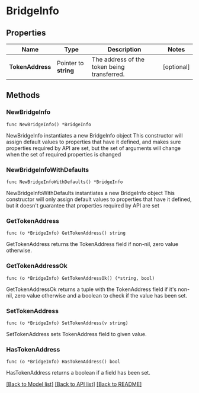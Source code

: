 # BridgeInfo

## Properties

Name | Type | Description | Notes
------------ | ------------- | ------------- | -------------
**TokenAddress** | Pointer to **string** | The address of the token being transferred. | [optional] 

## Methods

### NewBridgeInfo

`func NewBridgeInfo() *BridgeInfo`

NewBridgeInfo instantiates a new BridgeInfo object
This constructor will assign default values to properties that have it defined,
and makes sure properties required by API are set, but the set of arguments
will change when the set of required properties is changed

### NewBridgeInfoWithDefaults

`func NewBridgeInfoWithDefaults() *BridgeInfo`

NewBridgeInfoWithDefaults instantiates a new BridgeInfo object
This constructor will only assign default values to properties that have it defined,
but it doesn't guarantee that properties required by API are set

### GetTokenAddress

`func (o *BridgeInfo) GetTokenAddress() string`

GetTokenAddress returns the TokenAddress field if non-nil, zero value otherwise.

### GetTokenAddressOk

`func (o *BridgeInfo) GetTokenAddressOk() (*string, bool)`

GetTokenAddressOk returns a tuple with the TokenAddress field if it's non-nil, zero value otherwise
and a boolean to check if the value has been set.

### SetTokenAddress

`func (o *BridgeInfo) SetTokenAddress(v string)`

SetTokenAddress sets TokenAddress field to given value.

### HasTokenAddress

`func (o *BridgeInfo) HasTokenAddress() bool`

HasTokenAddress returns a boolean if a field has been set.


[[Back to Model list]](../README.md#documentation-for-models) [[Back to API list]](../README.md#documentation-for-api-endpoints) [[Back to README]](../README.md)


